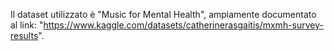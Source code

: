 Il dataset utilizzato è "Music for Mental Health",
ampiamente documentato al link: "https://www.kaggle.com/datasets/catherinerasgaitis/mxmh-survey-results".

